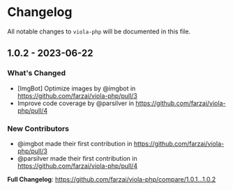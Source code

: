 # Changelog

All notable changes to `viola-php` will be documented in this file.

## 1.0.2 - 2023-06-22

### What's Changed

- [ImgBot] Optimize images by @imgbot in https://github.com/farzai/viola-php/pull/3
- Improve code coverage by @parsilver in https://github.com/farzai/viola-php/pull/4

### New Contributors

- @imgbot made their first contribution in https://github.com/farzai/viola-php/pull/3
- @parsilver made their first contribution in https://github.com/farzai/viola-php/pull/4

**Full Changelog**: https://github.com/farzai/viola-php/compare/1.0.1...1.0.2
